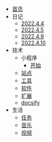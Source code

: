 
* [首页](/)
* 日记
  * [2022.4.4](/diary/2022.4.4.md)
  * [2022.4.5](/diary/2022.4.5.md)
  * [2022.4.9](/diary/2022.4.9.md)
  * [2022.4.10](/diary/2022.4.10.md)
* 技术
  * 小程序
    * [开始](/tech/mini_program/start.md)
  * [站点](/tech/site.md)
  * [工具](/tech/tool.md)
  * [软件](/tech/software.md)
  * [扩展](/tech/extension.md)
  * [docsify](/tech/docsify.md)
* 生活
  * [任务](/life/task.md)
  * [音乐](/life/music.md)
  * [视频](/life/video.md)
